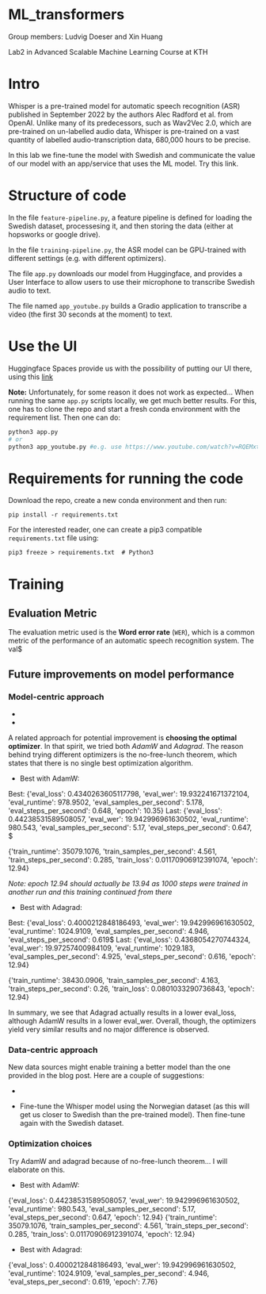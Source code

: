 # ML_transformers
Group members: Ludvig Doeser and Xin Huang

Lab2 in Advanced Scalable Machine Learning Course at KTH

# Intro
Whisper is a pre-trained model for automatic speech recognition (ASR) published in September 2022 by the authors Alec Radford et al. from OpenAI. Unlike many of its predecessors, such as Wav2Vec 2.0, which are pre-trained on un-labelled audio data, Whisper is pre-trained on a vast quantity of labelled audio-transcription data, 680,000 hours to be precise.

In this lab we fine-tune the model with Swedish and communicate the value of our model with an app/service that uses the ML model. Try this link.

# Structure of code

In the file `feature-pipeline.py`, a feature pipeline is defined for loading the Swedish dataset, processesing it, and then storing the data (either at hopsworks or google drive). 

In the file `training-pipeline.py`, the ASR model can be GPU-trained with different settings (e.g. with different optimizers).

The file `app.py` downloads our model from Huggingface, and provides a User Interface to allow users to use their microphone to transcribe Swedish audio to text.

The file named `app_youtube.py` builds a Gradio application to transcribe a video (the first 30 seconds at the moment) to text.

# Use the UI

Huggingface Spaces provide us with the possibility of putting our UI there, using this [link](https://huggingface.co/spaces/LudvigDoeser/svenska_taligenkanning)

**Note:** Unfortunately, for some reason it does not work as expected... When running the same `app.py` scripts locally, we get much better results. For this, one has to clone the repo and start a fresh conda environment with the requirement list. Then one can do:

```python
python3 app.py
# or
python3 app_youtube.py #e.g. use https://www.youtube.com/watch?v=RQEMxtM2_X8 (news in basic Swedish)
```

# Requirements for running the code

Download the repo, create a new conda environment and then run:

```
pip install -r requirements.txt
```

For the interested reader, one can create a pip3 compatible `requirements.txt` file using:

```
pip3 freeze > requirements.txt  # Python3
```

# Training

## Evaluation Metric

The evaluation metric used is the **Word error rate** (`WER`), which is a common metric of the performance of an automatic speech recognition system. The val$

## Future improvements on model performance

### Model-centric approach

*

*

A related approach for potential improvement is **choosing the optimal optimizer**. In that spirit, we tried both *AdamW* and *Adagrad*. 
The reason behind trying different optimizers is the no-free-lunch theorem, which states that there is no single best optimization algorithm.

* Best with AdamW:

Best: {'eval_loss': 0.4340263605117798, 'eval_wer': 19.932241671372104, 'eval_runtime': 978.9502, 'eval_samples_per_second': 5.178, 'eval_steps_per_second': 0.648, 'epoch': 10.35}
Last: {'eval_loss': 0.44238531589508057, 'eval_wer': 19.942996961630502, 'eval_runtime': 980.543, 'eval_samples_per_second': 5.17, 'eval_steps_per_second': 0.647, $

{'train_runtime': 35079.1076, 'train_samples_per_second': 4.561, 'train_steps_per_second': 0.285, 'train_loss': 0.01170906912391074, 'epoch': 12.94}

*Note: epoch 12.94 should actually be 13.94 as 1000 steps were trained in another run and this training continued from there*

* Best with Adagrad:

Best: {'eval_loss': 0.4000212848186493, 'eval_wer': 19.942996961630502, 'eval_runtime': 1024.9109, 'eval_samples_per_second': 4.946, 'eval_steps_per_second': 0.619$
Last: {'eval_loss': 0.4368054270744324, 'eval_wer': 19.97257400984109, 'eval_runtime': 1029.183, 'eval_samples_per_second': 4.925, 'eval_steps_per_second': 0.616, 'epoch': 12.94}

{'train_runtime': 38430.0906, 'train_samples_per_second': 4.163, 'train_steps_per_second': 0.26, 'train_loss': 0.0801033290736843, 'epoch': 12.94}

In summary, we see that Adagrad actually results in a lower eval_loss, although AdamW results in a lower eval_wer. Overall, though, the optimizers yield very similar results and no major difference is observed.

### Data-centric approach

New data sources might enable training a better model than the one provided in the blog post. Here are a couple of suggestions:

* 

* Fine-tune the Whisper model using the Norwegian dataset (as this will get us closer to Swedish than the pre-trained model). Then fine-tune again with the Swedish dataset.

### Optimization choices

Try AdamW and adagrad because of no-free-lunch theorem... I will elaborate on this. 

* Best with AdamW:

{'eval_loss': 0.44238531589508057, 'eval_wer': 19.942996961630502, 'eval_runtime': 980.543, 'eval_samples_per_second': 5.17, 'eval_steps_per_second': 0.647, 'epoch': 12.94}
{'train_runtime': 35079.1076, 'train_samples_per_second': 4.561, 'train_steps_per_second': 0.285, 'train_loss': 0.01170906912391074, 'epoch': 12.94} 

* Best with Adagrad:

{'eval_loss': 0.4000212848186493, 'eval_wer': 19.942996961630502, 'eval_runtime': 1024.9109, 'eval_samples_per_second': 4.946, 'eval_steps_per_second': 0.619, 'epoch': 7.76}


